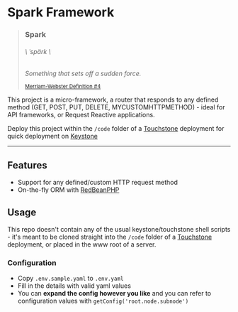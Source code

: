 # Spark Framework

> ### **Spark**
> ###### \ ˈspärk  \
>
> _Something that sets off a sudden force._
>
> <sub>[Merriam-Webster Definition #4](https://www.merriam-webster.com/dictionary/spark)</sub>
>

This project is a micro-framework, a router that responds to any defined method (GET, POST, PUT, DELETE, MYCUSTOMHTTPMETHOD) - ideal for API frameworks, or Request Reactive applications.

Deploy this project within the `/code` folder of a [Touchstone](https://github.com/jaytwitch/touchstone) deployment for quick deployment on [Keystone](https://github.com/jaytwitch/keystone)

-----

## Features

* Support for any defined/custom HTTP request method
* On-the-fly ORM with [RedBeanPHP](https://redbeanphp.com)

## Usage

This repo doesn't contain any of the usual keystone/touchstone shell scripts - it's meant to be cloned straight into the `/code` folder of a [Touchstone](https://github.com/jaytwitch/touchstone) deployment, or placed in the www root of a server.

### Configuration

* Copy `.env.sample.yaml` to `.env.yaml`
* Fill in the details with valid yaml values
* You can **expand the config however you like** and you can refer to configuration values with `getConfig('root.node.subnode')`
